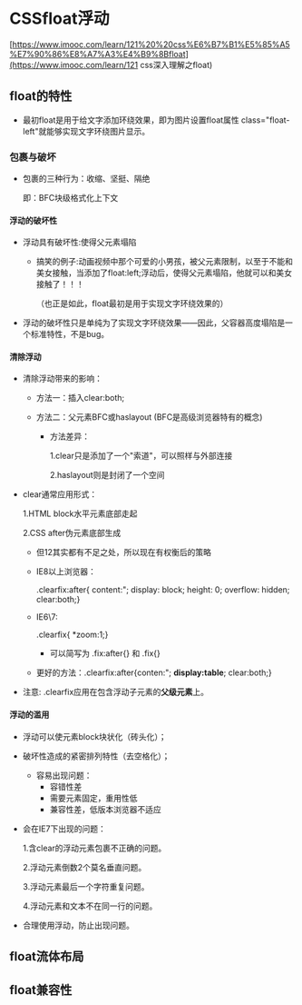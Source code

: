 # CSSfloat浮动

[https://www.imooc.com/learn/121%20%20css%E6%B7%B1%E5%85%A5%E7%90%86%E8%A7%A3%E4%B9%8Bfloat](https://www.imooc.com/learn/121  css深入理解之float)

## float的特性

- 最初float是用于给文字添加环绕效果，即为图片设置float属性 class="float-left"就能够实现文字环绕图片显示。

### 包裹与破坏

- 包裹的三种行为：收缩、坚挺、隔绝

  即：BFC块级格式化上下文

#### 浮动的破坏性

- 浮动具有破坏性:使得父元素塌陷

  - 搞笑的例子:动画视频中那个可爱的小男孩，被父元素限制，以至于不能和美女接触，当添加了float:left;浮动后，使得父元素塌陷，他就可以和美女接触了！！！

    （也正是如此，float最初是用于实现文字环绕效果的）

- 浮动的破坏性只是单纯为了实现文字环绕效果——因此，父容器高度塌陷是一个标准特性，不是bug。

#### 清除浮动

- 清除浮动带来的影响：

  - 方法一：插入clear:both;

  - 方法二：父元素BFC或haslayout (BFC是高级浏览器特有的概念)

    - 方法差异：

      1.clear只是添加了一个"索道"，可以照样与外部连接

      2.haslayout则是封闭了一个空间

- clear通常应用形式：

  1.HTML block水平元素底部走起 

  2.CSS after伪元素底部生成

  - 但12其实都有不足之处，所以现在有权衡后的策略

  - IE8以上浏览器：

    .clearfix:after{ content:"; display: block; height: 0; overflow: hidden; clear:both;}

  - IE6\7:

    .clearfix{ *zoom:1;}

    - 可以简写为 .fix:after{} 和 .fix{}

  - 更好的方法：.clearfix:after{conten:"; **display:table**; clear:both;}

- 注意: .clearfix应用在包含浮动子元素的**父级元素**上。

#### 浮动的滥用

- 浮动可以使元素block块状化（砖头化）；

- 破坏性造成的紧密排列特性（去空格化）；
  - 容易出现问题：
    - 容错性差
    - 需要元素固定，重用性低
    - 兼容性差，低版本浏览器不适应
  
- 会在IE7下出现的问题：

  1.含clear的浮动元素包裹不正确的问题。

  2.浮动元素倒数2个莫名垂直问题。

  3.浮动元素最后一个字符重复问题。

  4.浮动元素和文本不在同一行的问题。

- 合理使用浮动，防止出现问题。

## float流体布局

## float兼容性